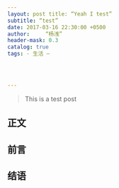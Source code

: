 ```yaml
---
layout: post title: “Yeah I test” 
subtitle: “test” 
date: 2017-03-16 22:30:00 +0500
author:     “杨浅” 
header-mask: 0.3 
catalog: true 
tags: - 生活 —




---
```


> This is a test post
## 正文

## 前言

## 结语
